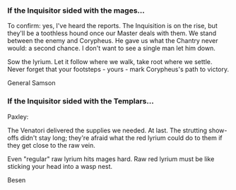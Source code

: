 <h3> If the Inquisitor sided with the mages... </h3>

To confirm: yes, I've heard the reports. The Inquisition is on the rise, but they'll be a toothless hound once our Master deals with them.
We stand between the enemy and Corypheus. He gave us what the Chantry never would: a second chance. I don't want to see a single man let him down.

Sow the lyrium. Let it follow where we walk, take root where we settle. Never forget that your footsteps - yours - mark Corypheus's path to victory.

General Samson
<division>

<h3> If the Inquisitor sided with the Templars... </h3>

Paxley:

The Venatori delivered the supplies we needed. At last. The strutting show-offs didn't stay long; they're afraid what the red lyrium could do to them if they get close to the raw vein.

Even "regular" raw lyrium hits mages hard. Raw red lyrium must be like sticking your head into a wasp nest.

Besen

